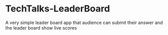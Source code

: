 # TechTalks-LeaderBoard
A very simple leader board app that audience can submit their answer and the leader board show live scores
